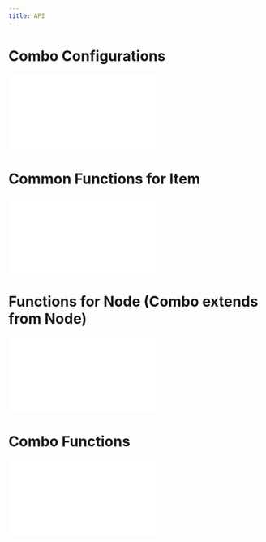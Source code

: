 ```yaml
---
title: API
---
```


# Combo Configurations

<embed src="@/docs/api/Items/comboProperties.en.md"></embed>

# Common Functions for Item

<embed src="@/docs/api/Items/itemMethods.en.md"></embed>

# Functions for Node (Combo extends from Node)

<embed src="@/docs/api/Items/nodeMethods.en.md"></embed>

# Combo Functions

<embed src="@/docs/api/Items/comboMethods.en.md"></embed>
